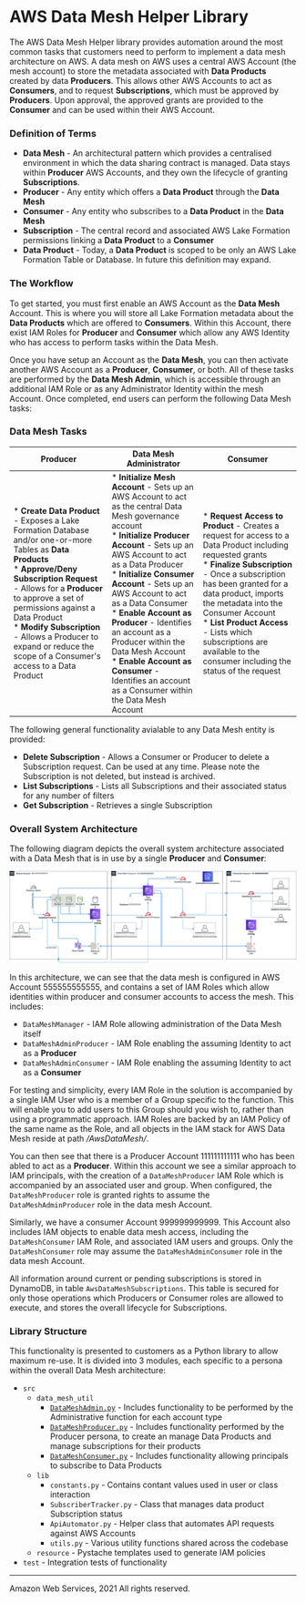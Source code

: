# AWS Data Mesh Helper Library

The AWS Data Mesh Helper library provides automation around the most common tasks that customers need to perform to implement
a data mesh architecture on AWS. A data mesh on AWS uses a central AWS Account (the mesh account) to store the metadata
associated with __Data Products__ created by data __Producers__. This allows other AWS Accounts to act as __Consumers__, and to
request __Subscriptions__, which must be approved by __Producers__. Upon approval, the approved grants are provided to the __Consumer__
and can be used within their AWS Account.

### Definition of Terms

* __Data Mesh__ - An architectural pattern which provides a centralised environment in which the data sharing contract is managed. Data stays within __Producer__ AWS Accounts, and they own the lifecycle of granting __Subscriptions__.
* __Producer__ - Any entity which offers a __Data Product__ through the __Data Mesh__
* __Consumer__ - Any entity who subscribes to a __Data Product__ in the __Data Mesh__
* __Subscription__ - The central record and associated AWS Lake Formation permissions linking a __Data Product__ to a __Consumer__
* __Data Product__ - Today, a __Data Product__ is scoped to be only an AWS Lake Formation Table or Database. In future this definition may expand.

### The Workflow

To get started, you must first enable an AWS Account as the __Data Mesh__ Account. This is where you will store all Lake Formation
metadata about the __Data Products__ which are offered to __Consumers__. Within this Account, there exist IAM Roles for __Producer__ and __Consumer__ 
which allow any AWS Identity who has access to perform tasks within the Data Mesh.

Once you have setup an Account as the __Data Mesh__, you can then activate another AWS Account as a __Producer__, __Consumer__, or both. All
of these tasks are performed by the __Data Mesh Admin__, which is accessible through an additional IAM Role or as any Administrator
Identity within the mesh Account. Once completed, end users can perform the following Data Mesh tasks:

### Data Mesh Tasks

| Producer | Data Mesh Administrator | Consumer |
|----------|-----------|----------|
|* __Create Data Product__ - Exposes a Lake Formation Database and/or one-or-more Tables as __Data Products__ </br>* __Approve/Deny Subscription Request__ - Allows for a __Producer__ to approve a set of permissions against a Data Product  </br>* __Modify Subscription__ - Allows a Producer to expand or reduce the scope of a Consumer's access to a Data Product  | * __Initialize Mesh Account__ - Sets up an AWS Account to act as the central Data Mesh governance account</br>* __Initialize Producer Account__ - Sets up an AWS Account to act as a Data Producer </br>* __Initialize Consumer Account__ - Sets up an AWS Account to act as a Data Consumer </br>* __Enable Account as Producer__ - Identifies an account as a Producer within the Data Mesh Account </br>* __Enable Account as Consumer__  - Identifies an account as a Consumer within the Data Mesh Account| * __Request Access to Product__ - Creates a request for access to a Data Product including requested grants </br>* __Finalize Subscription__ - Once a subscription has been granted for a data product, imports the metadata into the Consumer Account </br>* __List Product Access__ - Lists which subscriptions are available to the consumer including the status of the request |

The following general functionality avialable to any Data Mesh entity is provided:

* __Delete Subscription__ - Allows a Consumer or Producer to delete a Subscription request. Can be used at any time. Please note the Subscription is not deleted, but instead is archived.
* __List Subscriptions__ - Lists all Subscriptions and their associated status for any number of filters 
* __Get Subscription__ - Retrieves a single Subscription

### Overall System Architecture

The following diagram depicts the overall system architecture associated with a Data Mesh that is in use by a single __Producer__ and __Consumer__:

![Architecture](doc/architecture.png)

In this architecture, we can see that the data mesh is configured in AWS Account 555555555555, and contains a set of IAM Roles which allow identities within producer and consumer accounts to access the mesh. This includes:

* `DataMeshManager` - IAM Role allowing administration of the Data Mesh itself
* `DataMeshAdminProducer` - IAM Role enabling the assuming Identity to act as a __Producer__
* `DataMeshAdminConsumer` - IAM Role enabling the assuming Identity to act as a __Consumer__

For testing and simplicity, every IAM Role in the solution is accompanied by a single IAM User who is a member of a Group specific to the function. This will enable you to add users to this Group should you wish to, rather than using a programmatic approach. IAM Roles are backed by an IAM Policy of the same name as the Role, and all objects in the IAM stack for AWS Data Mesh reside at path _/AwsDataMesh/_.

You can then see that there is a Producer Account 111111111111 who has been abled to act as a __Producer__. Within this account we see a similar approach to IAM principals, with the creation of a `DataMeshProducer` IAM Role which is accompanied by an associated user and group. When configured, the `DataMeshProducer` role is granted rights to assume the `DataMeshAdminProducer` role in the data mesh Account.

Similarly, we have a consumer Account 999999999999. This Account also includes IAM objects to enable data mesh access, including the `DataMeshConsumer` IAM Role, and associated IAM users and groups. Only the `DataMeshConsumer` role may assume the `DataMeshAdminConsumer` role in the data mesh Account.

All information around current or pending subscriptions is stored in DynamoDB, in table `AwsDataMeshSubscriptions`. This table is secured for only those operations which Producers or Consumer roles are allowed to execute, and stores the overall lifecycle for Subscriptions.

### Library Structure

This functionality is presented to customers as a Python library to allow maximum re-use. It is divided into 3 modules, each specific to a persona within the overall Data Mesh architecture:

* `src`
	* `data_mesh_util`
		* [`DataMeshAdmin.py`](doc/DataMeshAdmin.md) - Includes functionality to be performed by the Administrative function for each account type
		* [`DataMeshProducer.py`](doc/DataMeshProducer.md) - Includes functionality performed by the Producer persona, to create an manage Data Products and manage subscriptions for their products
		* [`DataMeshConsumer.py`](doc/DataMeshConsumer.md) - Includes functionality allowing principals to subscribe to Data Products
	* `lib`
		* `constants.py` - Contains contant values used in user or class interaction
		* `SubscriberTracker.py` - Class that manages data product Subscription status
		* `ApiAutomator.py` - Helper class that automates API requests against AWS Accounts
		* `utils.py` - Various utility functions shared across the codebase
	* `resource` - Pystache templates used to generate IAM policies
* `test` - Integration tests of functionality

---
Amazon Web Services, 2021
All rights reserved.
